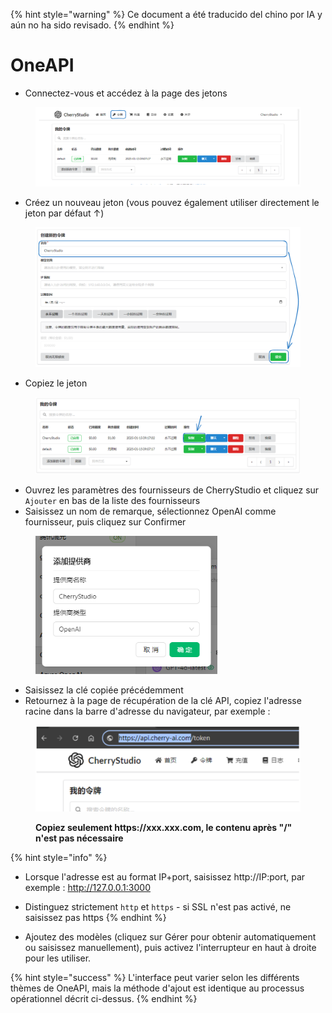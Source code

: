 
{% hint style="warning" %}
Ce document a été traducido del chino por IA y aún no ha sido revisado.
{% endhint %}

# OneAPI

*   Connectez-vous et accédez à la page des jetons

<figure><img src="../../../.gitbook/assets/image (22).png" alt=""><figcaption></figcaption></figure>

*   Créez un nouveau jeton (vous pouvez également utiliser directement le jeton par défaut ↑)

<figure><img src="../../../.gitbook/assets/image (19).png" alt="" width="563"><figcaption></figcaption></figure>

*   Copiez le jeton

<figure><img src="../../../.gitbook/assets/image (24).png" alt="" width="563"><figcaption></figcaption></figure>

*   Ouvrez les paramètres des fournisseurs de CherryStudio et cliquez sur `Ajouter` en bas de la liste des fournisseurs
*   Saisissez un nom de remarque, sélectionnez OpenAI comme fournisseur, puis cliquez sur Confirmer

<figure><img src="../../../.gitbook/assets/image (25).png" alt="" width="291"><figcaption></figcaption></figure>

*   Saisissez la clé copiée précédemment
*   Retournez à la page de récupération de la clé API, copiez l'adresse racine dans la barre d'adresse du navigateur, par exemple :

<figure><img src="../../../.gitbook/assets/image (26).png" alt="" width="563"><figcaption><p><strong>Copiez seulement https://xxx.xxx.com, le contenu après "/" n'est pas nécessaire</strong></p></figcaption></figure>

{% hint style="info" %}
*   Lorsque l'adresse est au format IP+port, saisissez http://IP:port, par exemple : http://127.0.0.1:3000
*   Distinguez strictement `http` et `https` - si SSL n'est pas activé, ne saisissez pas https
{% endhint %}

*   Ajoutez des modèles (cliquez sur Gérer pour obtenir automatiquement ou saisissez manuellement), puis activez l'interrupteur en haut à droite pour les utiliser.

{% hint style="success" %}
L'interface peut varier selon les différents thèmes de OneAPI, mais la méthode d'ajout est identique au processus opérationnel décrit ci-dessus.
{% endhint %}